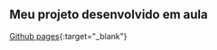 ## Meu projeto desenvolvido em aula

[Github pages](https://franciellydiasm.github.io/aulaHTML/){:target="_blank"}

